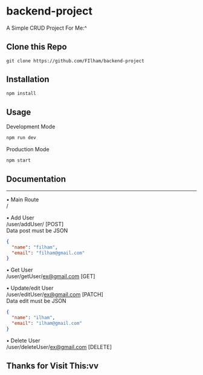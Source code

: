 # backend-project
A Simple CRUD Project For Me:^

## Clone this Repo
```
git clone https://github.com/FIlham/backend-project
```

## Installation
```js
npm install
```

## Usage
Development Mode
```js
npm run dev
```
Production Mode
```js
npm start
```

## Documentation ##
<hr>
• Main Route
<br>
/

• Add User
<br>
/user/addUser/ [POST]
<br>
Data post must be JSON
```json
{
  "name": "filham",
  "email": "filham@gmail.com"
}
```

• Get User
<br>
/user/getUser/ex@gmail.com [GET]
<br>

• Update/edit User
<br>
/user/editUser/ex@gmail.com [PATCH]
<br>
Data edit must be JSON
```json
{
  "name": "ilham",
  "email": "ilham@gmail.com"
}
```

• Delete User
<br>
/user/deleteUser/ex@gmail.com [DELETE]


## Thanks for Visit This:vv
